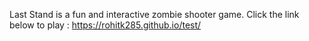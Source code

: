 Last Stand is a fun and interactive zombie shooter game. 
Click the link below to play : 
https://rohitk285.github.io/test/
